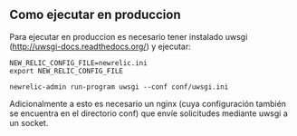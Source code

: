 ## Como ejecutar en produccion

Para ejecutar en produccion es necesario tener instalado uwsgi (http://uwsgi-docs.readthedocs.org/) y ejecutar:

    NEW_RELIC_CONFIG_FILE=newrelic.ini
    export NEW_RELIC_CONFIG_FILE

    newrelic-admin run-program uwsgi --conf conf/uwsgi.ini

Adicionalmente a esto es necesario un nginx (cuya configuración también se encuentra en el directorio conf) que envíe solicitudes mediante uwsgi a un socket.
